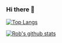 ### Hi there 👋

[![Top Langs](https://github-readme-stats.vercel.app/api/top-langs/?username=robcodehub)](https://github.com/robcodehub/github-readme-stats)

[![Rob's github stats](https://github-readme-stats.vercel.app/api?username=robcodehub)](https://github.com/robcodehub/github-readme-stats)

<!--
**robcodehub/robcodehub** is a ✨ _special_ ✨ repository because its `README.md` (this file) appears on your GitHub profile.

Here are some ideas to get you started:

- 🔭 I’m currently working on ...
- 🌱 I’m currently learning ...
- 👯 I’m looking to collaborate on ...
- 🤔 I’m looking for help with ...
- 💬 Ask me about ...
- 📫 How to reach me: ...
- 😄 Pronouns: ...
- ⚡ Fun fact: ...
-->
